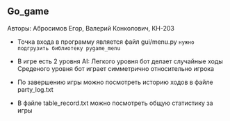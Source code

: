 ## Go_game

Авторы: Абросимов Егор, Валерий Конколович, КН-203


- Точка входа в программу является файл gui/menu.py 
```нужно подгрузить библиотеку pygame_menu```

- В игре есть 2 уровня AI:
Легкого уровня бот делает случайные ходы
Среденого уровня бот играет симметрично относительно игрока 

- По завершению игры можно посмотреть историю ходов в файле party_log.txt

- В файле table_record.txt можно посмотреть общую статистику за игры
